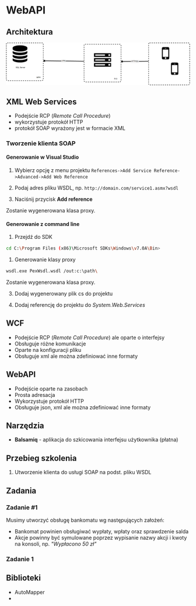 
# WebAPI

## Architektura

![Architektura](/images/architecture.png)

## XML Web Services
- Podejście RCP (_Remote Call Procedure_)
- wykorzystuje protokół HTTP
- protokół SOAP wyrażony jest w formacie XML

### Tworzenie klienta SOAP

#### Generowanie w Visual Studio

1. Wybierz opcję z menu projektu `References->Add Service Reference->Advanced->Add Web Reference`
1. Podaj adres pliku WSDL, np. ``` http://domain.com/service1.asmx?wsdl ```


1. Naciśnij przycisk **Add reference**

Zostanie wygenerowana klasa proxy.

#### Generowanie z command line

1. Przejdź do SDK

``` bash
cd C:\Program Files (x86)\Microsoft SDKs\Windows\v7.0A\Bin>
```

1.  Generowanie klasy proxy
``` bash
wsdl.exe PexWsdl.wsdl /out:c:\path\
```

Zostanie wygenerowana klasa proxy.

3. Dodaj wygenerowany plik cs do projektu

4. Dodaj referencję do projektu do _System.Web.Services_

## WCF
- Podejście RCP (_Remote Call Procedure_) ale oparte o interfejsy
- Obsługuje różne komunikacje
- Oparte na konfiguracji pliku
- Obsługuje xml ale można zdefiniować inne formaty

## WebAPI
- Podejście oparte na zasobach
- Prosta adresacja
- Wykorzystuje protokół HTTP
- Obsługuje json, xml ale można zdefiniować inne formaty


## Narzędzia

  - **Balsamiq** - aplikacja do szkicowania interfejsu użytkownika (płatna)


## Przebieg szkolenia
1. Utworzenie klienta do usługi SOAP na podst. pliku WSDL

## Zadania

### Zadanie #1
Musimy utworzyć obsługę bankomatu wg następujących założeń:
- Bankomat powinien obsługiwać wypłaty, wpłaty oraz sprawdzenie salda 
- Akcje powinny być symulowane poprzez wypisanie nazwy akcji i kwoty na konsoli, np. _"Wypłacono 50 zł"_



### Zadanie 1

## Biblioteki
 - AutoMapper
 - 